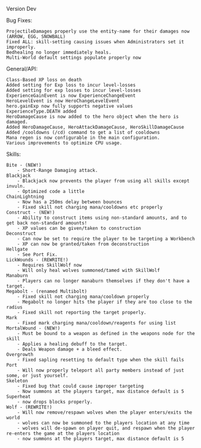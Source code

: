 Version Dev

Bug Fixes:

	ProjectileDamages properly use the entity-name for their damages now (ARROW, EGG, SNOWBALL)
	Fixed ALL: skill-setting causing issues when Administrators set it improperly.
	Bedhealing no longer immediately heals.
	Multi-World default settings populate properly now

General/API:

	Class-Based XP loss on death
	Added setting for Exp loss to incur level-losses
	Added setting for exp losses to incur level-losses
	ExperienceGainEvent is now ExperienceChangeEvent
	HeroLevelEvent is now HeroChangeLevelEvent
	hero.gainExp now fully supports negative values
	ExperienceType.DEATH added
	HeroDamageCause is now added to the hero object when the hero is damaged.
	Added HeroDamageCause, HeroAttackDamageCause, HeroSkillDamageCause
	Added /cooldowns (/cd) command to get a list of cooldowns
	Mana regen is now configurable in the main configuration.
	Various improvements to optimize CPU usage.

Skills:

	Bite - (NEW!)
		- Short-Range Damaging attack.
	Blackjack
		- Blackjack now prevents the player from using all skills except invuln.
		- Optimized code a little
	ChainLightning
		- Now has a 250ms delay between bounces
		- Fixed skill not charging mana/cooldowns etc properly
	Construct - (NEW!)
		- Ability to construct items using non-standard amounts, and to get back non-standard amounts!
		- XP values can be given/taken to construction
	Deconstruct
		- Can now be set to require the player to be targeting a Workbench
		- XP can now be granted/taken from deconstruction
	Hellgate
		- See Port Fix.
	LickWounds - (REWRITE!)
		- Requires SkillWolf now
		- Will only heal wolves summoned/tamed with SkillWolf
	Manaburn
		- Players can no longer manaburn themselves if they don't have a target.
	Megabolt - (renamed Multibolt)
		- Fixed skill not charging mana/cooldown properly
		- Megabolt no longer hits the player if they are too close to the radius
		- Fixed skill not reporting the target properly.
	Mark
		- Fixed mark charging mana/cooldown/reagents for using list
	MortalWound - (NEW!)
		- Must be bound to a weapon as defined in the weapons node for the skill
		- Applies a healing debuff to the target.
		- Deals Weapon damage + a bleed effect.
	Overgrowth
		- Fixed sapling resetting to default type when the skill fails
	Port
		- Will now properly teleport all party members instead of just some, or just yourself.
	Skeleton
		- Fixed bug that could cause improper targeting
		- Now summons at the players target, max distance default is 5
	Superheat
		- now drops blocks properly.
	Wolf - (REWRITE!)
		- Will now remove/respawn wolves when the player enters/exits the world
		- wolves can now be summoned to the players location at any time
		- wolves will de-spawn on player quit, and respawn when the player re-enters the game at the players location
		- now summons at the players target, max distance default is 5